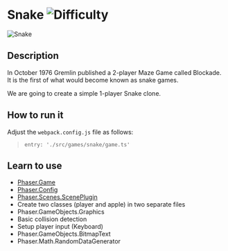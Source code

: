 # Snake ![Difficulty](https://img.shields.io/badge/Difficulty-Beginner-green.svg)

![Snake](https://github.com/digitsensitive/phaser3-typescript/blob/master/src/games/snake/assets/github/snake.png)

## Description

In October 1976 Gremlin published a 2-player Maze Game called Blockade.
It is the first of what would become known as snake games.

We are going to create a simple 1-player Snake clone.

## How to run it

Adjust the `webpack.config.js` file as follows:
> `entry: './src/games/snake/game.ts'`

## Learn to use

* [Phaser.Game](https://github.com/digitsensitive/phaser3-typescript/blob/master/cheatsheets/boot/game.md)
* [Phaser.Config](https://github.com/digitsensitive/phaser3-typescript/blob/master/cheatsheets/boot/config.md)
* [Phaser.Scenes.ScenePlugin](https://github.com/digitsensitive/phaser3-typescript/blob/master/cheatsheets/scene/plugins/scene-plugin.md)
* Create two classes (player and apple) in two separate files
* Phaser.GameObjects.Graphics
* Basic collision detection
* Setup player input (Keyboard)
* Phaser.GameObjects.BitmapText
* Phaser.Math.RandomDataGenerator
